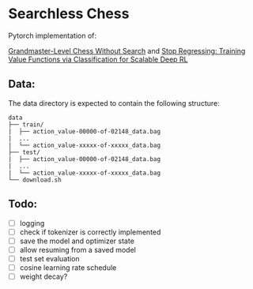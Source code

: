 # Searchless Chess

Pytorch implementation of:

[Grandmaster-Level Chess Without Search](https://arxiv.org/pdf/2402.04494) and [Stop Regressing: Training Value Functions via
Classification for Scalable Deep RL](https://arxiv.org/pdf/2403.03950)

## Data:

The data directory is expected to contain the following structure:

```
data
├── train/
|  ├── action_value-00000-of-02148_data.bag
|  ...
|  └── action_value-xxxxx-of-xxxxx_data.bag
├── test/
|  ├── action_value-00000-of-02148_data.bag
|  ...
|  └── action_value-xxxxx-of-xxxxx_data.bag
└── download.sh
```

## Todo:

- [ ] logging
- [ ] check if tokenizer is correctly implemented
- [ ] save the model and optimizer state
- [ ] allow resuming from a saved model
- [ ] test set evaluation
- [ ] cosine learning rate schedule
- [ ] weight decay?